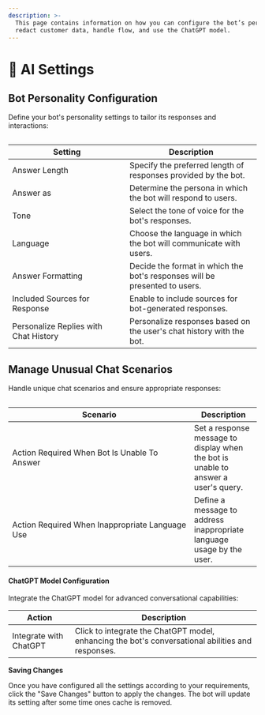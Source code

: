 ```yaml
---
description: >-
  This page contains information on how you can configure the bot’s personality,
  redact customer data, handle flow, and use the ChatGPT model.
---
```


# 📖 AI Settings

## Bot Personality Configuration

Define your bot's personality settings to tailor its responses and interactions:

<figure><img src="../../../../../.gitbook/assets/1 – 63.png" alt=""><figcaption></figcaption></figure>

<table><thead><tr><th width="222">Setting</th><th>Description</th></tr></thead><tbody><tr><td>Answer Length</td><td>Specify the preferred length of responses provided by the bot.</td></tr><tr><td>Answer as</td><td>Determine the persona in which the bot will respond to users.</td></tr><tr><td>Tone</td><td>Select the tone of voice for the bot's responses.</td></tr><tr><td>Language</td><td>Choose the language in which the bot will communicate with users.</td></tr><tr><td>Answer Formatting</td><td>Decide the format in which the bot's responses will be presented to users.</td></tr><tr><td>Included Sources for Response</td><td>Enable to include sources for bot-generated responses.</td></tr><tr><td>Personalize Replies with Chat History</td><td>Personalize responses based on the user's chat history with the bot.</td></tr></tbody></table>

## Manage Unusual Chat Scenarios

Handle unique chat scenarios and ensure appropriate responses:

<figure><img src="../../../../../.gitbook/assets/1 – 64.png" alt=""><figcaption></figcaption></figure>

<table><thead><tr><th width="353">Scenario</th><th>Description</th></tr></thead><tbody><tr><td>Action Required When Bot Is Unable To Answer</td><td>Set a response message to display when the bot is unable to answer a user's query.</td></tr><tr><td>Action Required When Inappropriate Language Use</td><td>Define a message to address inappropriate language usage by the user.</td></tr></tbody></table>

#### ChatGPT Model Configuration

Integrate the ChatGPT model for advanced conversational capabilities:

| Action                 | Description                                                                                       |
| ---------------------- | ------------------------------------------------------------------------------------------------- |
| Integrate with ChatGPT | Click to integrate the ChatGPT model, enhancing the bot's conversational abilities and responses. |

**Saving Changes**

Once you have configured all the settings according to your requirements, click the "Save Changes" button to apply the changes. The bot will update its setting after some time ones cache is removed.
